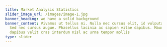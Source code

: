 ```yaml
---
title: Market Analysis Statistics
slider_image_url: /images/image-1.jpg
banner_heading: we have a solid background
banner_content: Vivamus ut tellus mi. Nulla nec cursus elit, id vulputate mi.
  Sed nec cursus augue. Phasellus lacinia ac sapien vitae dapibus. Mauris ut
  dapibus velit cras interdum nisl ac urna tempor mollis
type: slider
---
```


